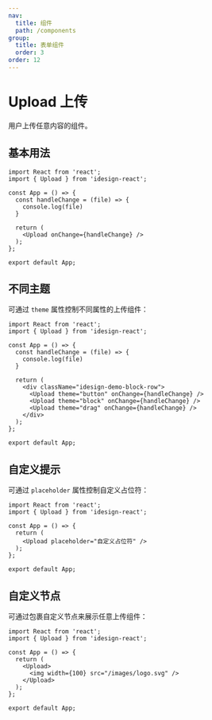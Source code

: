 ```yaml
---
nav:
  title: 组件
  path: /components
group:
  title: 表单组件
  order: 3
order: 12
---
```


# Upload 上传

用户上传任意内容的组件。

## 基本用法

```tsx
import React from 'react';
import { Upload } from 'idesign-react';

const App = () => {
  const handleChange = (file) => {
    console.log(file)
  }

  return (
    <Upload onChange={handleChange} />
  );
};

export default App;
```

## 不同主题

可通过 `theme` 属性控制不同属性的上传组件：

```tsx
import React from 'react';
import { Upload } from 'idesign-react';

const App = () => {
  const handleChange = (file) => {
    console.log(file)
  }

  return (
    <div className="idesign-demo-block-row">
      <Upload theme="button" onChange={handleChange} />
      <Upload theme="block" onChange={handleChange} />
      <Upload theme="drag" onChange={handleChange} />
    </div>
  );
};

export default App;
```

## 自定义提示

可通过 `placeholder` 属性控制自定义占位符：

```tsx
import React from 'react';
import { Upload } from 'idesign-react';

const App = () => {
  return (
    <Upload placeholder="自定义占位符" />
  );
};

export default App;
```

## 自定义节点

可通过包裹自定义节点来展示任意上传组件：

```tsx
import React from 'react';
import { Upload } from 'idesign-react';

const App = () => {
  return (
    <Upload>
      <img width={100} src="/images/logo.svg" />
    </Upload>
  );
};

export default App;
```

<API />
